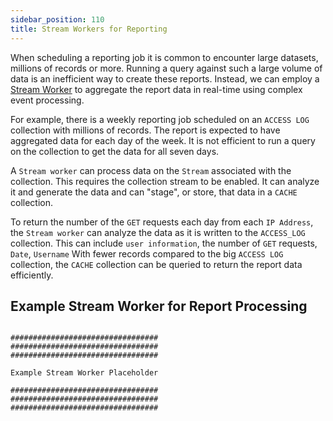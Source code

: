 ```yaml
---
sidebar_position: 110
title: Stream Workers for Reporting
---
```


When scheduling a reporting job it is common to encounter large datasets, millions of records or more. Running a query against such a large volume of data is an inefficient way to create these reports. Instead, we can employ a [Stream Worker](/docs/cep/) to aggregate the report data in real-time using complex event processing.

For example, there is a weekly reporting job scheduled on an `ACCESS LOG` collection with millions of records. The report is expected to have aggregated data for each day of the week. It is not efficient to run a query on the collection to get the data for all seven days. 

A `Stream worker` can process data on the `Stream` associated with the collection. This requires the collection stream to be enabled. It can analyze it and generate the data and can "stage", or store, that data in a `CACHE` collection.

To return the number of the `GET` requests each day from each `IP Address`, the `Stream worker` can analyze the data as it is written to the `ACCESS_LOG` collection. This can include `user information`, the number of `GET` requests, `Date`, `Username` With fewer records compared to the big `ACCESS LOG` collection, the `CACHE` collection can be queried to return the report data efficiently.

## Example Stream Worker for Report Processing

```

#################################
#################################
#################################

Example Stream Worker Placeholder

#################################
#################################
#################################

```
